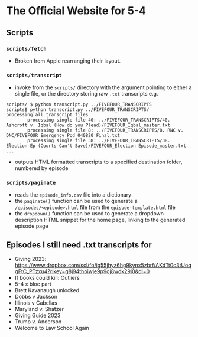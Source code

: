 # The Official Website for 5-4

## Scripts

### `scripts/fetch` 
- Broken from Apple rearranging their layout. 

### `scripts/transcript` 
- invoke from the `scripts/` directory with the argument pointing to either a single file, or the directory storing raw `.txt` transcripts e.g.

```
scripts/ $ python transcript.py ../FIVEFOUR_TRANSCRIPTS
scripts$ python transcript.py ../FIVEFOUR_TRANSCRIPTS/
processing all transcript files
        processing single file 40: ../FIVEFOUR_TRANSCRIPTS/40. Ashcroft v. Iqbal (How do you Plead)/FIVEFOUR_Iqbal_master.txt
        processing single file 8: ../FIVEFOUR_TRANSCRIPTS/8. RNC v. DNC/FIVEFOUR_Emergency_Pod_040820_Final.txt
        processing single file 38: ../FIVEFOUR_TRANSCRIPTS/38. Election Ep (Courts Can't Save)/FIVEFOUR_Election Episode_master.txt
...
```

- outputs HTML formatted transcripts to a specified destination folder, numbered by episode

### `scripts/paginate` 
- reads the `episode_info.csv` file into a dictionary 
- the `paginate()` function can be used to generate a `/episodes/<episode>.html` file from the `episode-template.html` file
- the `dropdown()` function can be used to generate a dropdown description HTML snippet for the home page, linking to the generated episode page


## Episodes I still need .txt transcripts for 

- Giving 2023: https://www.dropbox.com/scl/fo/ig55jhyz6hg9kynx5zbrf/AKdTt0c3tUoqgFtC_PTzxu4?rlkey=g8j94thoiwje9p9oj8wdk29i0&dl=0
- If books could kill: Outliers
- 5-4 x bloc part
- Brett Kavanaugh unlocked
- Dobbs v Jackson
- Illinois v Cabellas
- Maryland v. Shatzer
- Giving Guide 2023
- Trump v. Anderson
- Welcome to Law School Again